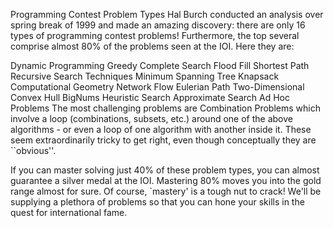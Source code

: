 Programming Contest Problem Types
Hal Burch conducted an analysis over spring break of 1999 and made an amazing discovery: there are only 16 types of programming contest problems! Furthermore, the top several comprise almost 80% of the problems seen at the IOI. Here they are:

Dynamic Programming
Greedy
Complete Search
Flood Fill
Shortest Path
Recursive Search Techniques
Minimum Spanning Tree
Knapsack
Computational Geometry
Network Flow
Eulerian Path
Two-Dimensional Convex Hull
BigNums
Heuristic Search
Approximate Search
Ad Hoc Problems
The most challenging problems are Combination Problems which involve a loop (combinations, subsets, etc.) around one of the above algorithms - or even a loop of one algorithm with another inside it. These seem extraordinarily tricky to get right, even though conceptually they are ``obvious''.

If you can master solving just 40% of these problem types, you can almost guarantee a silver medal at the IOI. Mastering 80% moves you into the gold range almost for sure. Of course, `mastery' is a tough nut to crack! We'll be supplying a plethora of problems so that you can hone your skills in the quest for international fame.